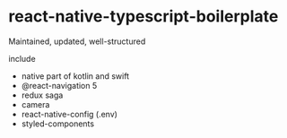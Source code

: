 # react-native-typescript-boilerplate

Maintained, updated, well-structured

include
- native part of kotlin and swift
- @react-navigation 5
- redux saga
- camera
- react-native-config (.env)
- styled-components
